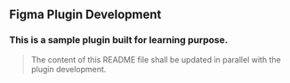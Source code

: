 ## Figma Plugin Development

### This is a sample plugin built for learning purpose.

> The content of this README file shall be updated in parallel with the plugin development.
